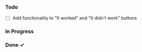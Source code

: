### Todo

- [ ] Add functionality to "It worked" and "It didn't work" buttons

### In Progress

### Done ✓
 